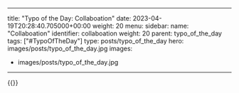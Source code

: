
---
title: "Typo of the Day: Collaboation"
date: 2023-04-19T20:28:40.705000+00:00
weight: 20
menu:
  sidebar:
    name: "Collaboation"
    identifier: collaboation
    weight: 20
    parent: typo_of_the_day
tags: ["#TypoOfTheDay"]
type: posts/typo_of_the_day
hero: images/posts/typo_of_the_day.jpg
images:
- images/posts/typo_of_the_day.jpg
---


{{<fosstodon user="mariatta" id="110227365606523345">}}

